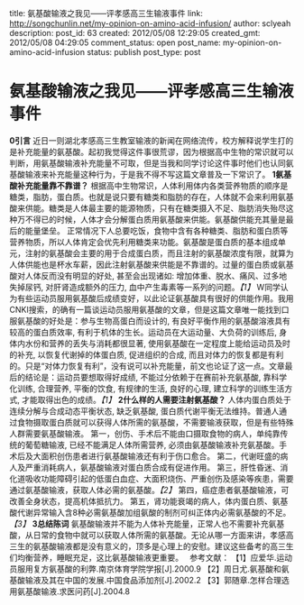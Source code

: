 title: 氨基酸输液之我见——评孝感高三生输液事件
link: http://songchunlin.net/my-opinion-on-amino-acid-infusion/
author: sclyeah
description: 
post_id: 63
created: 2012/05/08 12:29:05
created_gmt: 2012/05/08 04:29:05
comment_status: open
post_name: my-opinion-on-amino-acid-infusion
status: publish
post_type: post

# 氨基酸输液之我见——评孝感高三生输液事件

**0引言** 近日一则湖北孝感高三生教室输液的新闻在网络流传，校方解释说学生打的是补充能量的氨基酸。起初我觉得这件事很荒谬，因为根据高中生物的常识就可以判断，用氨基酸输液补充能量不可取，但是当我和同学讨论这件事时他们也认同氨基酸输液来补充能量这种行为，于是我不得不写这篇文章普及一下常识了。 **1氨基酸补充能量靠不靠谱？** 根据高中生物常识，人体利用体内各类营养物质的顺序是糖类，脂肪，蛋白质。也就是说只要有糖类和脂肪的存在，人体就不会来利用氨基酸来供能。糖类是人体最主要的能源物质，只有在糖类摄入不足、脂肪消失殆尽这种万不得已的时候，人体才会分解蛋白质用氨基酸来供能。氨基酸供能充其量是最后的能量堡垒。 正常情况下人总要吃饭，食物中含有各种糖类、脂肪和蛋白质等营养物质，所以人体肯定会优先利用糖类来功能。氨基酸是蛋白质的基本组成单元，注射的氨基酸会主要的用于合成蛋白质，而且注射的氨基酸浓度有限，就算为人体供能也是杯水车薪，因此注射氨基酸来供能是不靠谱的。过量的蛋白质或氨基酸对人体反而没有明显的好处, 甚至会出现诸如: 增加体重、脱水、痛风、过多地失掉尿钙, 对肝肾造成额外的压力, 血中产生毒素等一系列的问题。_【1】_ W同学认为有些运动员服用氨基酸后成绩变好，以此论证氨基酸具有很好的供能作用。我用CNKI搜索，的确有一篇谈运动员服用氨基酸的文章，但是这篇文章唯一能找到口服氨基酸的好处是：参与生物高蛋白而设计的, 有良好平衡作用的氨基酸溶液具有较高的蛋白质效率, 有利于机体的生长。运动员在大运动量、大负荷的训练后, 身体内水份和营养的丢失与消耗都很显著, 使用氨基酸在一定程度上能给运动员及时的补充, 以恢复代谢掉的体蛋白质, 促进组织的合成, 而且对体力的恢复都是有利的。只是“对体力恢复有利”，没有说可以补充能量，前文也论证了这一点。文章最后的结论是：运动员要想取得好成绩, 不能过分依赖于在赛前补充氨基酸, 靠科学化训练, 合理营养, 平衡的饮食, 有规律的生活, 良好的心理, 建立科学的训练生活方式, 才能取得出色的成绩。_【1】_ **2什么样的人需要注射氨基酸？** 人体内蛋白质处于连续分解与合成动态平衡状态, 缺乏氨基酸, 蛋白质代谢平衡无法维持。普通人通过食物摄取蛋白质就可以获得人体所需的氨基酸，不需要输液获取，但是有些特殊人群需要氨基酸输液。 第一，创伤、手术后不能由口摄取食物的病人，单纯靠传统的葡萄糖输液, 已经不能满足人体所需营养, 必须由氨基酸输液补充氨基酸。手术后及大面积创伤患者进行氨基酸输液还有利于伤口愈合。 第二，代谢旺盛的病人及严重消耗病人，氨基酸输液对蛋白质合成有促进作用。 第三，肝性昏迷、消化道吸收功能障碍引起的低蛋白血症、大面积烧伤、严重创伤及感染等疾患，需要通过氨基酸输液，获取人体必需的氨基酸。_【2】_ 第四，癌症患者氨基酸输液，可改善全身状态，提高机体抵抗力。 第五，肾功能衰竭的病人，体内蛋白质、氨基酸代谢异常输入含8种必需氨基酸加组氨酸的制剂可纠正体内必需氨基酸的不足。_【3】_ **3总结陈词** 氨基酸输液并不能为人体补充能量，正常人也不需要补充氨基酸，从日常的食物中就可以获取人体所需的氨基酸。无论从哪一方面来讲，孝感高三生的氨基酸输液都是没有意义的，顶多是心理上的安慰。建议这些备考的高三生们均衡营养，睡眠充足，这比氨基酸输液更重要。   参考文献： 【1】应爱华.运动员服用复方氨基酸的利弊.南京体育学院学报[J].2000.9 【2】周日尤.氨基酸和氨基酸输液及其在中国的发展.中国食品添加剂[J].2002.2 【3】郭随章.怎样合理选用氨基酸输液.求医问药[J].2004.8